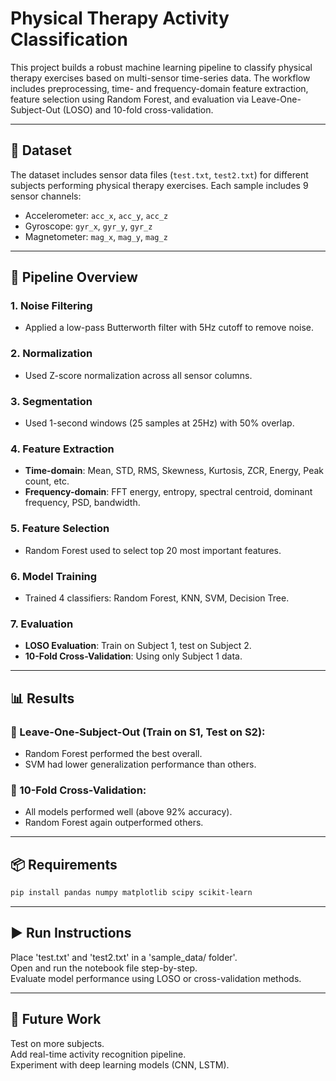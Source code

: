 # Physical Therapy Activity Classification

This project builds a robust machine learning pipeline to classify physical therapy exercises based on multi-sensor time-series data. The workflow includes preprocessing, time- and frequency-domain feature extraction, feature selection using Random Forest, and evaluation via Leave-One-Subject-Out (LOSO) and 10-fold cross-validation.

---

## 📁 Dataset
The dataset includes sensor data files (`test.txt`, `test2.txt`) for different subjects performing physical therapy exercises. Each sample includes 9 sensor channels:
- Accelerometer: `acc_x`, `acc_y`, `acc_z`
- Gyroscope: `gyr_x`, `gyr_y`, `gyr_z`
- Magnetometer: `mag_x`, `mag_y`, `mag_z`

---

## 🧠 Pipeline Overview

### 1. **Noise Filtering**
- Applied a low-pass Butterworth filter with 5Hz cutoff to remove noise.

### 2. **Normalization**
- Used Z-score normalization across all sensor columns.

### 3. **Segmentation**
- Used 1-second windows (25 samples at 25Hz) with 50% overlap.

### 4. **Feature Extraction**
- **Time-domain**: Mean, STD, RMS, Skewness, Kurtosis, ZCR, Energy, Peak count, etc.
- **Frequency-domain**: FFT energy, entropy, spectral centroid, dominant frequency, PSD, bandwidth.

### 5. **Feature Selection**
- Random Forest used to select top 20 most important features.

### 6. **Model Training**
- Trained 4 classifiers: Random Forest, KNN, SVM, Decision Tree.

### 7. **Evaluation**
- **LOSO Evaluation**: Train on Subject 1, test on Subject 2.
- **10-Fold Cross-Validation**: Using only Subject 1 data.

---

## 📊 Results

### 📌 Leave-One-Subject-Out (Train on S1, Test on S2):
- Random Forest performed the best overall.
- SVM had lower generalization performance than others.

### 📌 10-Fold Cross-Validation:
- All models performed well (above 92% accuracy).
- Random Forest again outperformed others.

---

## 📦 Requirements

```bash
pip install pandas numpy matplotlib scipy scikit-learn
```
---

## ▶️ Run Instructions    
Place 'test.txt' and 'test2.txt' in a 'sample_data/ folder'.  
Open and run the notebook file step-by-step.  
Evaluate model performance using LOSO or cross-validation methods.  

---

## 🔮 Future Work  
Test on more subjects.  
Add real-time activity recognition pipeline.  
Experiment with deep learning models (CNN, LSTM).  

